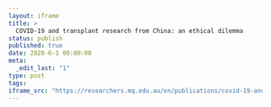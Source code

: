 ```yaml
---
layout: iframe
title: >
  COVID-19 and transplant research from China: an ethical dilemma
status: publish
published: true
date: 2020-6-1 00:00:00
meta:
  _edit_last: "1"
type: post
tags:
iframe_src: "https://researchers.mq.edu.au/en/publications/covid-19-and-transplant-research-from-china-an-ethical-dilemma"
---
```

        